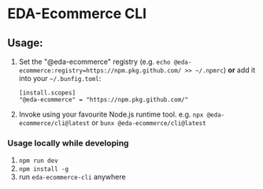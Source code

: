 # EDA-Ecommerce CLI

## Usage:
1. Set the "@eda-ecommerce" registry (e.g. `echo @eda-ecommerce:registry=https://npm.pkg.github.com/ >> ~/.npmrc`) **or** add it into your `~/.bunfig.toml`:
    ```
    [install.scopes]
    "@eda-ecommerce" = "https://npm.pkg.github.com/"
    ```
2. Invoke using your favourite Node.js runtime tool. e.g. `npx @eda-ecommerce/cli@latest` or `bunx @eda-ecommerce/cli@latest`

### Usage locally while developing
1. `npm run dev`
2. `npm install -g`
3. run `eda-ecommerce-cli` anywhere

